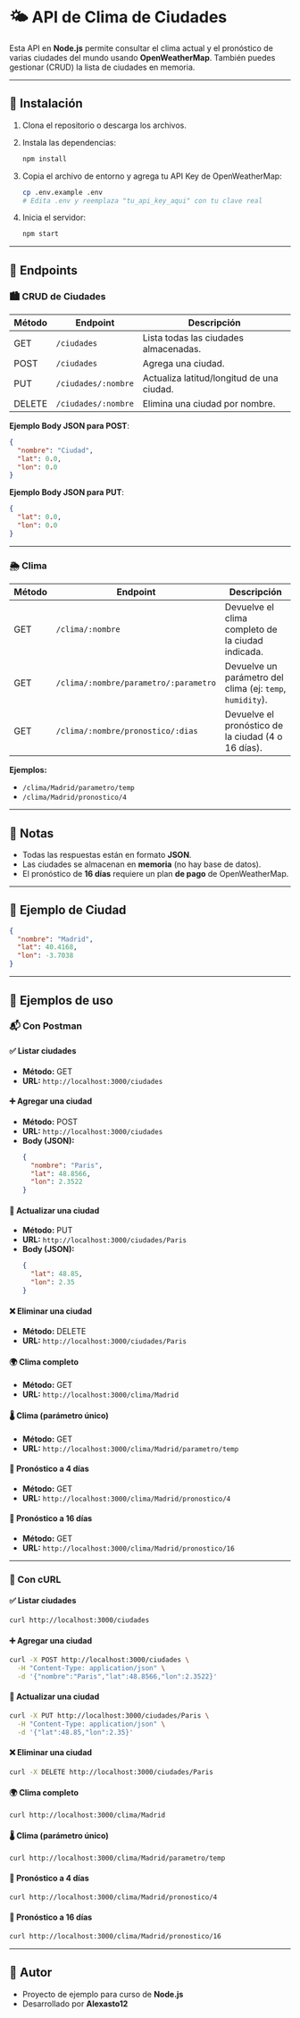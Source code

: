 # 🌤️ API de Clima de Ciudades

Esta API en **Node.js** permite consultar el clima actual y el pronóstico de varias ciudades del mundo usando **OpenWeatherMap**. También puedes gestionar (CRUD) la lista de ciudades en memoria.

---

## 🚀 Instalación

1. Clona el repositorio o descarga los archivos.
2. Instala las dependencias:

   ```bash
   npm install
   ```

3. Copia el archivo de entorno y agrega tu API Key de OpenWeatherMap:

   ```bash
   cp .env.example .env
   # Edita .env y reemplaza "tu_api_key_aqui" con tu clave real
   ```

4. Inicia el servidor:

   ```bash
   npm start
   ```

---

## 📡 Endpoints

### 🏙️ CRUD de Ciudades

| Método | Endpoint               | Descripción                                  |
|--------|------------------------|----------------------------------------------|
| GET    | `/ciudades`            | Lista todas las ciudades almacenadas.        |
| POST   | `/ciudades`            | Agrega una ciudad.                           |
| PUT    | `/ciudades/:nombre`    | Actualiza latitud/longitud de una ciudad.    |
| DELETE | `/ciudades/:nombre`    | Elimina una ciudad por nombre.               |

**Ejemplo Body JSON para POST**:

```json
{
  "nombre": "Ciudad",
  "lat": 0.0,
  "lon": 0.0
}
```

**Ejemplo Body JSON para PUT**:

```json
{
  "lat": 0.0,
  "lon": 0.0
}
```

---

### 🌦️ Clima

| Método | Endpoint                                      | Descripción                                                    |
|--------|-----------------------------------------------|----------------------------------------------------------------|
| GET    | `/clima/:nombre`                              | Devuelve el clima completo de la ciudad indicada.              |
| GET    | `/clima/:nombre/parametro/:parametro`         | Devuelve un parámetro del clima (ej: `temp`, `humidity`).     |
| GET    | `/clima/:nombre/pronostico/:dias`             | Devuelve el pronóstico de la ciudad (4 o 16 días).             |

**Ejemplos:**
- `/clima/Madrid/parametro/temp`
- `/clima/Madrid/pronostico/4`

---

## 📝 Notas

- Todas las respuestas están en formato **JSON**.
- Las ciudades se almacenan en **memoria** (no hay base de datos).
- El pronóstico de **16 días** requiere un plan **de pago** de OpenWeatherMap.

---

## 🧪 Ejemplo de Ciudad

```json
{
  "nombre": "Madrid",
  "lat": 40.4168,
  "lon": -3.7038
}
```

---

## 🧰 Ejemplos de uso

### 📬 Con Postman

#### ✅ Listar ciudades
- **Método:** GET  
- **URL:** `http://localhost:3000/ciudades`

#### ➕ Agregar una ciudad
- **Método:** POST  
- **URL:** `http://localhost:3000/ciudades`  
- **Body (JSON):**
  ```json
  {
    "nombre": "Paris",
    "lat": 48.8566,
    "lon": 2.3522
  }
  ```

#### 🔄 Actualizar una ciudad
- **Método:** PUT  
- **URL:** `http://localhost:3000/ciudades/Paris`  
- **Body (JSON):**
  ```json
  {
    "lat": 48.85,
    "lon": 2.35
  }
  ```

#### ❌ Eliminar una ciudad
- **Método:** DELETE  
- **URL:** `http://localhost:3000/ciudades/Paris`

#### 🌍 Clima completo
- **Método:** GET  
- **URL:** `http://localhost:3000/clima/Madrid`

#### 🌡️ Clima (parámetro único)
- **Método:** GET  
- **URL:** `http://localhost:3000/clima/Madrid/parametro/temp`

#### 📅 Pronóstico a 4 días
- **Método:** GET  
- **URL:** `http://localhost:3000/clima/Madrid/pronostico/4`

#### 📅 Pronóstico a 16 días
- **Método:** GET  
- **URL:** `http://localhost:3000/clima/Madrid/pronostico/16`

---

### 🧪 Con cURL

#### ✅ Listar ciudades
```bash
curl http://localhost:3000/ciudades
```

#### ➕ Agregar una ciudad
```bash
curl -X POST http://localhost:3000/ciudades \
  -H "Content-Type: application/json" \
  -d '{"nombre":"Paris","lat":48.8566,"lon":2.3522}'
```

#### 🔄 Actualizar una ciudad
```bash
curl -X PUT http://localhost:3000/ciudades/Paris \
  -H "Content-Type: application/json" \
  -d '{"lat":48.85,"lon":2.35}'
```

#### ❌ Eliminar una ciudad
```bash
curl -X DELETE http://localhost:3000/ciudades/Paris
```

#### 🌍 Clima completo
```bash
curl http://localhost:3000/clima/Madrid
```

#### 🌡️ Clima (parámetro único)
```bash
curl http://localhost:3000/clima/Madrid/parametro/temp
```

#### 📅 Pronóstico a 4 días
```bash
curl http://localhost:3000/clima/Madrid/pronostico/4
```

#### 📅 Pronóstico a 16 días
```bash
curl http://localhost:3000/clima/Madrid/pronostico/16
```

---

## 👤 Autor

- Proyecto de ejemplo para curso de **Node.js**
- Desarrollado por **Alexasto12**
